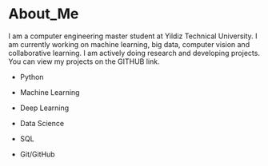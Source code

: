 # About_Me

I am a computer engineering master student at Yildiz Technical University. I am currently working on machine learning, big data, computer vision and collaborative learning. I am actively doing research and developing projects. You can view my projects on the GITHUB link.

- Python

- Machine Learning

- Deep Learning

- Data Science

- SQL

- Git/GitHub
